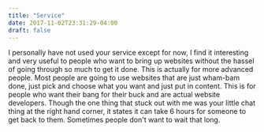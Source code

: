 ```yaml
---
title: "Service"
date: 2017-11-02T23:31:29-04:00
draft: false
---
```

I personally have not used your service except for now, I find it interesting and very useful to people who want to
bring up websites without the hassel of going through so much to get it done. This is actually for more advanced people.
Most people are going to use websites that are just wham-bam done, just pick and choose what you want and just 
put in content. This is for people who want their bang for their buck and are actual website developers. Though the
one thing that stuck out with me was your little chat thing at the right hand corner, it states it can take 6 hours for
someone to get back to them. Sometimes people don't want to wait that long.